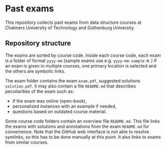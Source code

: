 # Past exams

This repository collects past exams from data structure courses at Chalmers University of Technology and Gothenburg University.

## Repository structure

The exams are sorted by course code.
Inside each course code, each exam is a folder of format `yyyy-mm` (sample exams use e.g. `yyyy-mm-sample-N.`)
If an exam is given in multiple courses, one primary location is selected and the others are symbolic links.

The exam folder contains the exam `exam.pdf`, suggested solutions `solution.pdf`.
It may also contain a file `README.md` that describes peculiarities of the exam such as:
* if the exam was online (open-book),
* personalized instances with an example if needed,
* questions based on outdated course material.

Some course code folders contain an overview file `README.md`.
This file links the exams with solutions and annotations from the exam `README.md` for convenience.
Note that the GitHub web interface is not able to resolve symlinks, so this has to be done manually at this point.
It also links to exams from similar courses. 
